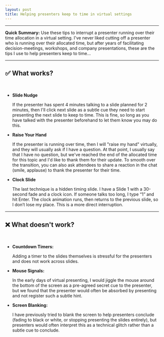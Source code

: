 ```yaml
---
layout: post
title: Helping presenters keep to time in virtual settings
---
```


---

**Quick Summary:** Use these tips to interrupt a presenter running over their time allocation in a virtual setting. I've never liked cutting off a presenter who is running over their allocated time, but after years of facilitating decision-meetings, workshops, and company presentations, these are the tips I use to help presenters keep to time...

---

## ✅ What works?
ㅤㅤㅤㅤㅤ
- **Slide Nudge**

   If the presenter has spent 4 minutes talking to a slide planned for 2 minutes, then I'll click next slide as a subtle cue they need to start presenting the next slide to keep to time. This is fine, so long as you have talked with the presenter beforehand to let them know you may do this.

- **Raise Your Hand**

   If the presenter is running over time, then I will "raise my hand" virtually, and they will usually ask if I have a question. At that point, I usually say that I have no question, but we've reached the end of the allocated time for this topic and I'd like to thank them for their update. To smooth over the transition, you can also ask attendees to share a reaction in the chat (smile, applause) to thank the presenter for their time.

- **Clock Slide**

   The last technique is a hidden timing slide. I have a Slide 1 with a 30-second fade and a clock icon. If someone talks too long, I type “1” and hit Enter. The clock animation runs, then returns to the previous slide, so I don’t lose my place. This is a more direct interruption.

---

## ❌ **What doesn't work?**
ㅤㅤㅤㅤㅤ
- **Countdown Timers:**

  Adding a timer to the slides themselves is stressful for the presenters and does not work across slides.

- **Mouse Signals:**

  In the early days of virtual presenting, I would jiggle the mouse around the bottom of the screen as a pre-agreed secret cue to the presenter, but we found that the presenter would often be absorbed by presenting and not register such a subtle hint.

- **Screen Blanking:**

  I have previously tried to blank the screen to help presenters conclude (fading to black or white, or stopping presenting the slides entirely), but presenters would often interpret this as a technical glitch rather than a subtle cue to conclude.